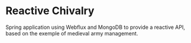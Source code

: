 # Reactive Chivalry

Spring application using Webflux and MongoDB to provide a reactive API, based on the exemple of medieval army management.